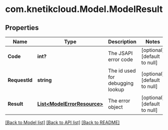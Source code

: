 # com.knetikcloud.Model.ModelResult
## Properties

Name | Type | Description | Notes
------------ | ------------- | ------------- | -------------
**Code** | **int?** | The JSAPI error code | [optional] [default to null]
**RequestId** | **string** | The id used for debugging lookup | [optional] [default to null]
**Result** | [**List&lt;ModelErrorResource&gt;**](ModelErrorResource.md) | The error object | [optional] [default to null]

[[Back to Model list]](../README.md#documentation-for-models) [[Back to API list]](../README.md#documentation-for-api-endpoints) [[Back to README]](../README.md)

